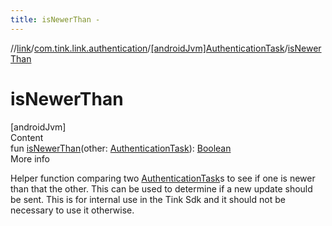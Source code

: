 ```yaml
---
title: isNewerThan -
---
```

//[link](../../index.md)/[com.tink.link.authentication](../index.md)/[[androidJvm]AuthenticationTask](index.md)/[isNewerThan](is-newer-than.md)



# isNewerThan  
[androidJvm]  
Content  
fun [isNewerThan](is-newer-than.md)(other: [AuthenticationTask](index.md)): [Boolean](https://kotlinlang.org/api/latest/jvm/stdlib/kotlin/-boolean/index.html)  
More info  


Helper function comparing two [AuthenticationTask](index.md)s to see if one is newer than that the other. This can be used to determine if a new update should be sent. This is for internal use in the Tink Sdk and it should not be necessary to use it otherwise.

  



